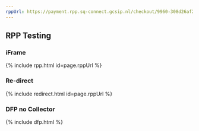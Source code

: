```yaml
---
rppUrl: https://payment.rpp.sq-connect.gcsip.nl/checkout/9960-308d26af245b4ca883dfda95951443bc:062308cc-7ddb-71ff-8aa4-6cd2b6b09f12:d8794b77dac147f89e5521534d3e7daf
---
```


## RPP Testing

### iFrame

{% include rpp.html id=page.rppUrl %}

### Re-direct

{% include redirect.html id=page.rppUrl %}

### DFP no Collector

{% include dfp.html %}